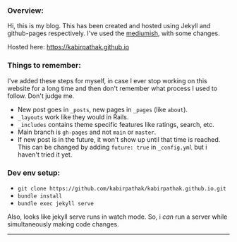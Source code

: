 ### Overview: 
Hi, this is my blog.
This has been created and hosted using Jekyll and github-pages respectively.
I've used the [mediumish](https://github.com/wowthemesnet/mediumish-theme-jekyll), with some changes.

Hosted here: https://kabirpathak.github.io

### Things to remember:
I've added these steps for myself, in case I ever stop working on this website for a long time and then don't remember
what process I used to follow. Don't judge me.

- New post goes in `_posts`, new pages in `_pages` (like `about`).
- `_layouts` work like they would in Rails.
- `_includes` contains theme specific features like ratings, search, etc.
- Main branch is `gh-pages` and not `main` or `master`. 
- If new post is in the future, it won't show up until that time is reached. This can be changed by adding `future: true` in `_config.yml` but i haven't tried it yet.

### Dev env setup:
- `git clone https://github.com/kabirpathak/kabirpathak.github.io.git`
- `bundle install`
- `bundle exec jekyll serve`

Also, looks like jekyll serve runs in watch mode. So, i *can* run a server while simultaneously making code changes.

---
